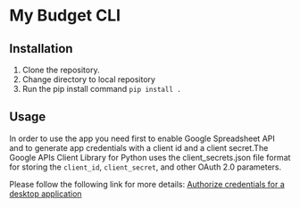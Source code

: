 # My Budget CLI


## Installation

1. Clone the repository.
2. Change directory to local repository
3. Run the pip install command `pip install .`

## Usage

In order to use the app you need first to enable Google Spreadsheet API and to generate app credentials with a
client id and a client secret.The Google APIs Client Library for Python uses the client_secrets.json file format 
for storing the `client_id`, `client_secret`, and other OAuth 2.0 parameters.

Please follow the following link for more details: [Authorize credentials for a desktop application](https://developers.google.com/sheets/api/quickstart/python)


